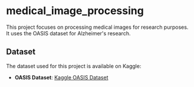 # medical_image_processing

This project focuses on processing medical images for research purposes. It uses the OASIS dataset for Alzheimer's research.

## Dataset
The dataset used for this project is available on Kaggle:
- **OASIS Dataset**: [Kaggle OASIS Dataset](https://www.kaggle.com/datasets/ninadaithal/imagesoasis)
